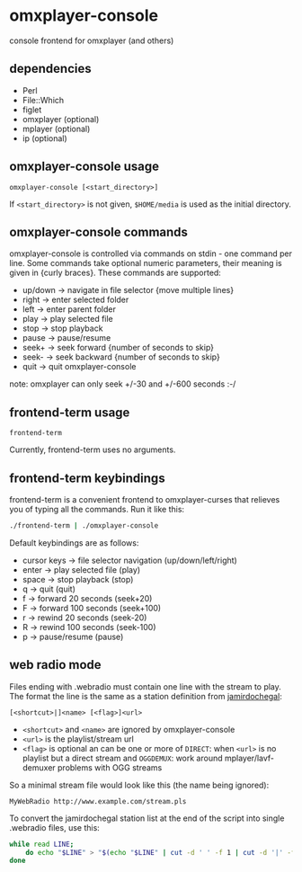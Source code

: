 omxplayer-console
=================

console frontend for omxplayer (and others)

dependencies
------------

- Perl
- File::Which
- figlet
- omxplayer (optional)
- mplayer (optional)
- ip (optional)

omxplayer-console usage
-----------------------

```
omxplayer-console [<start_directory>]
```

If `<start_directory>` is not given, `$HOME/media` is used as the initial directory.

omxplayer-console commands
--------------------------

omxplayer-console is controlled via commands on stdin - one command
per line.  Some commands take optional numeric parameters, their
meaning is given in {curly braces}.  These commands are supported:

* up/down -> navigate in file selector {move multiple lines}
* right -> enter selected folder
* left -> enter parent folder
* play -> play selected file
* stop -> stop playback
* pause -> pause/resume
* seek+ -> seek forward {number of seconds to skip}
* seek- -> seek backward {number of seconds to skip}
* quit -> quit omxplayer-console

note: omxplayer can only seek +/-30 and +/-600 seconds :-/

frontend-term usage
-------------------

```
frontend-term
```

Currently, frontend-term uses no arguments.


frontend-term keybindings
-------------------------

frontend-term is a convenient frontend to omxplayer-curses that
relieves you of typing all the commands.  Run it like this:

```bash
./frontend-term | ./omxplayer-console
```

Default keybindings are as follows:

* cursor keys -> file selector navigation (up/down/left/right)
* enter -> play selected file (play)
* space -> stop playback (stop)
* q -> quit (quit)
* f -> forward 20 seconds (seek+20)
* F -> forward 100 seconds (seek+100)
* r -> rewind 20 seconds (seek-20)
* R -> rewind 100 seconds (seek-100)
* p -> pause/resume (pause)

web radio mode
--------------

Files ending with .webradio must contain one line with the stream to
play.  The format the line is the same as a station definition from
[jamirdochegal](https://github.com/mmitch/jamirdochegal/):

    [<shortcut>|]<name> [<flag>]<url>
 
* `<shortcut>` and `<name>` are ignored by omxplayer-console
* `<url>` is the playlist/stream url
* `<flag>` is optional an can be one or more of
  `DIRECT`: when `<url>` is no playlist but a direct stream
  and
  `OGGDEMUX`: work around mplayer/lavf-demuxer problems with OGG streams

So a minimal stream file would look like this (the name being ignored):

    MyWebRadio http://www.example.com/stream.pls

To convert the jamirdochegal station list at the end of the script
into single .webradio files, use this:

```bash
while read LINE;
    do echo "$LINE" > "$(echo "$LINE" | cut -d ' ' -f 1 | cut -d '|' -f 1).webradio"
done
```
